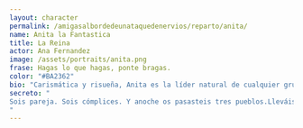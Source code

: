 ```yaml
---
layout: character
permalink: /amigasalbordedeunataquedenervios/reparto/anita/
name: Anita la Fantastica
title: La Reina
actor: Ana Fernandez 
image: /assets/portraits/anita.png
frase: Hagas lo que hagas, ponte bragas.
color: "#BA2362"
bio: "Carismática y risueña, Anita es la líder natural de cualquier grupo. Colecciona anécdotas, gafas de sol y planes para el futuro. Tiene una habilidad única para animar cualquier situación. Ama el riesgo disfrazado de juego y los retos donde otros ven sólo problemas. Nunca vuelve de una noche sin una historia nueva, y rara vez se mete sola en los líos: suele arrastrar con ella —sin querer o muy queriendo— a su inseparable Carlos Lampreave."
secreto: "
Sois pareja. Sois cómplices. Y anoche os pasasteis tres pueblos.Lleváis tiempo sobreviviendo como podéis. Cuentas a cero, alquiler sin pagar, y muchas ideas brillantes que siempre terminan en desastre.Por eso, la noche anterior, os colasteis en casa de María Casado, la duquesa, convencidos de que tenía joyas, dinero o algo que robar. Un golpe rápido.Pero al abrir los cajones descubristeis la verdad: María no tiene un duro en su casa, qué curioso…Y ahora, si se entera de que fuisteis vosotros, lo poco que os queda —libertad incluida— se va por el desagüe.Objetivo:Nadie debe saber que estuvisteis en casa de María Casado anoche.Jugáis juntos. Si descubren a uno, el otro también pierde.
"
---
```

